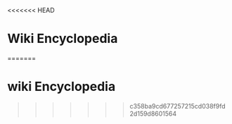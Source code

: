 <<<<<<< HEAD
# Wiki Encyclopedia
=======
# wiki Encyclopedia
>>>>>>> c358ba9cd677257215cd038f9fd2d159d8601564
